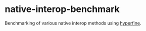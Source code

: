 # native-interop-benchmark
Benchmarking of various native interop methods using [hyperfine](https://github.com/sharkdp/hyperfine).
